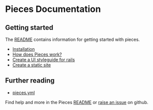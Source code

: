 # Pieces Documentation

## Getting started

The [README][README] contains information for getting started with pieces.

 - [Installation](https://github.com/drpheltright/pieces/blob/master/README.md#installation)
 - [How does Pieces work?](https://github.com/drpheltright/pieces/blob/master/README.md#how-it-works)
 - [Create a UI styleguide for rails](https://github.com/drpheltright/pieces/blob/master/README.md#using-with-rails)
 - [Create a static site](https://github.com/drpheltright/pieces/blob/master/README.md#create-static-site)

## Further reading

 - [pieces.yml](https://github.com/drpheltright/pieces/blob/master/docs/configuration.md)

Find help and more in the Pieces [README][README] or [raise an issue][issue] on
github.

[README]: https://github.com/drpheltright/pieces/blob/master/README.md
[issue]: https://github.com/drpheltright/pieces/issues
